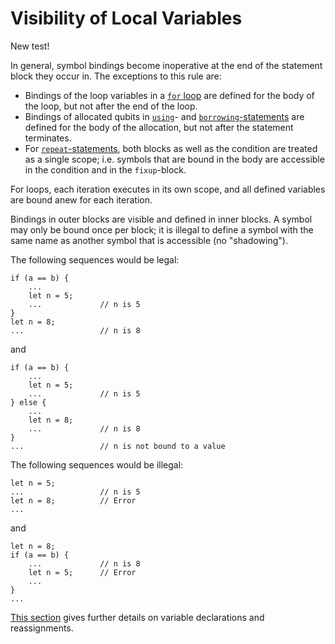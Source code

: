 # Visibility of Local Variables

New test!

In general, symbol bindings become inoperative at the end of the statement block they occur in. The exceptions to this rule are:

- Bindings of the loop variables in a [`for` loop](xref:microsoft.quantum.qsharp.iterations#iterations) are defined for the body of the loop, but not after the end of the loop.
- Bindings of allocated qubits in [`using`](xref:microsoft.quantum.qsharp.quantummemorymanagement#quantum-memory-management)- and [`borrowing`-statements](xref:microsoft.quantum.qsharp.quantummemorymanagement#quantum-memory-management) are defined for the body of the allocation, but not after the statement terminates.
- For [`repeat`-statements](xref:microsoft.quantum.qsharp.conditionalloops#conditional-loops), both blocks as well as the condition are treated as a single scope; i.e. symbols that are bound in the body are accessible in the condition and in the `fixup`-block.

For loops, each iteration executes in its own scope, and all defined variables are bound anew for each iteration.

Bindings in outer blocks are visible and defined in inner blocks.
A symbol may only be bound once per block; it is illegal to define a symbol with the same name as another symbol that is accessible (no "shadowing").

The following sequences would be legal:

```qsharp
if (a == b) {
    ...
    let n = 5;
    ...             // n is 5
}
let n = 8;
...                 // n is 8
```

and

```qsharp
if (a == b) {
    ...
    let n = 5;
    ...             // n is 5
} else {
    ...
    let n = 8;
    ...             // n is 8
}
...                 // n is not bound to a value
```

The following sequences would be illegal:

```qsharp
let n = 5;
...                 // n is 5
let n = 8;          // Error
...
```

and

```qsharp
let n = 8;
if (a == b) {
    ...             // n is 8
    let n = 5;      // Error
    ...
}
...
```

[This section](xref:microsoft.quantum.qsharp.variabledeclarationsandreassignments#variable-declarations-and-reassignments) gives further details on variable declarations and reassignments. 


